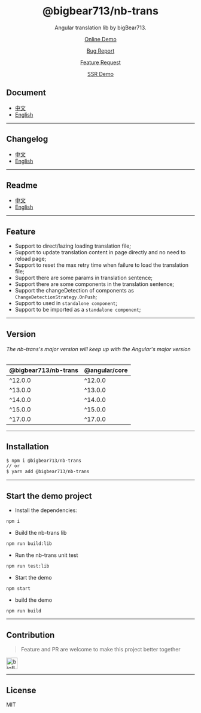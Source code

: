 <div align="center">

# @bigbear713/nb-trans

Angular translation lib by bigBear713.

[Online Demo](https://bigBear713.github.io/nb-trans/)

[Bug Report](https://github.com/bigBear713/nb-trans/issues)

[Feature Request](https://github.com/bigBear713/nb-trans/issues)

[SSR Demo](https://github.com/bigBear713/nb-trans-ssr/)


</div>

## Document
- [中文](https://github.com/bigBear713/nb-trans/blob/main/projects/nb-trans/README.CN.md "文档 - 中文")
- [English](https://github.com/bigBear713/nb-trans/blob/main/projects/nb-trans/README.md "Document - English")

---

## Changelog
- [中文](https://github.com/bigBear713/nb-trans/blob/main/CHANGELOG.CN.md "更新日志 - 中文")
- [English](https://github.com/bigBear713/nb-trans/blob/main/CHANGELOG.md "Changelog - English")

---

## Readme
- [中文](https://github.com/bigBear713/nb-trans/blob/main/README.CN.md "文档 - 中文")
- [English](https://github.com/bigBear713/nb-trans/blob/main/README.md "Document - English")

---

## Feature
- Support to direct/lazing loading translation file;
- Support to update translation content in page directly and no need to reload page;
- Support to reset the max retry time when failure to load the translation file;
- Support there are some params in translation sentence;
- Support there are some components in the translation sentence;
- Support the changeDetection of components as `ChangeDetectionStrategy.OnPush`;
- Support to used in `standalone component`;
- Support to be imported as a `standalone component`;

---

## Version
###### The nb-trans's major version will keep up with the Angular's major version
| @bigbear713/nb-trans | @angular/core |
| -------------------- | ------------- |
| ^12.0.0              | ^12.0.0       |
| ^13.0.0              | ^13.0.0       |
| ^14.0.0              | ^14.0.0       |
| ^15.0.0              | ^15.0.0       |
| ^17.0.0              | ^17.0.0       |

---

## Installation
```bash
$ npm i @bigbear713/nb-trans
// or
$ yarn add @bigbear713/nb-trans
```

---

## Start the demo project
- Install the dependencies:
```bash
npm i
```

- Build the nb-trans lib
```bash
npm run build:lib
```

- Run the nb-trans unit test
```bash
npm run test:lib
```

- Start the demo
```bash
npm start
```

- build the demo
```bash
npm run build
```

---

## Contribution
> Feature and PR are welcome to make this project better together

<a href="https://github.com/bigBear713" target="_blank"><img src="https://avatars.githubusercontent.com/u/12368900?v=4" alt="bigBear713" width="30px" height="30px"></a>

---

## License
MIT
